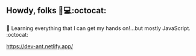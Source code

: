 ## Howdy, folks 🤠💻:octocat:  ##

 👾 Learning everything that I can get my hands on!...but mostly JavaScript. :octocat: 



https://dev-ant.netlify.app/




